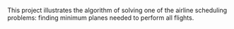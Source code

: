This project illustrates the algorithm of solving one of the airline scheduling problems: finding minimum planes needed to perform all flights.
